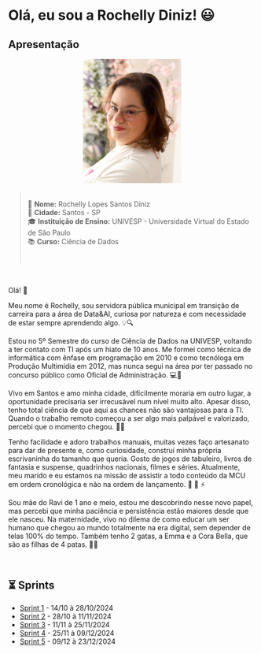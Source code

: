 # Olá, eu sou a Rochelly Diniz! :smiley:

## Apresentação

<p align="center">
  <img src="./assets/img_apresentacao/foto_perfil.jpg" alt="Foto de Apresentação" width="200">
</p>


> <p><br>      
> &#128129;  <strong> Nome:</strong> Rochelly Lopes Santos Diniz<br>    
> &#128204;  <strong> Cidade:</strong> Santos - SP<br>     
> &#127891;  <strong> Instituição de Ensino:</strong> UNIVESP - Universidade Virtual do Estado de São Paulo<br>    
> &#128218;  <strong> Curso:</strong> Ciência de Dados    
> <p><br>

<!-- Emojis utilizados acima na versão do Markdown 
     :information_desk_person:     
     :round_pushpin:   
     :mortar_board:    
     :books: -->

<br>

Olá! :wave:

Meu nome é Rochelly, sou servidora pública municipal em transição de carreira para a área de Data&AI, curiosa por natureza e com necessidade de estar sempre aprendendo algo. :bulb::mag:

Estou no 5º Semestre do curso de Ciência de Dados na UNIVESP, voltando a ter contato com TI após um hiato de 10 anos. Me formei como técnica de informática com ênfase em programação em 2010 e como tecnóloga em Produção Multimídia em 2012, mas nunca segui na área por ter passado no concurso público como Oficial de Administração. :computer::brain:


Vivo em Santos e amo minha cidade, dificilmente moraria em outro lugar, a oportunidade precisaria ser irrecusável num nível muito alto. Apesar disso, tenho total ciência de que aqui as chances não são vantajosas para a TI. Quando o trabalho remoto começou a ser algo mais palpável e valorizado, percebi que o momento chegou. :ocean::palm_tree:


Tenho facilidade e adoro trabalhos manuais, muitas vezes faço artesanato para dar de presente e, como curiosidade, construí minha própria escrivaninha do tamanho que queria. Gosto de jogos de tabuleiro, livros de fantasia e suspense, quadrinhos nacionais, filmes e séries. Atualmente, meu marido e eu estamos na missão de assistir a todo conteúdo da MCU em ordem cronológica e não na ordem de lançamento. :yarn: :superhero: :zap:


Sou mãe do Ravi de 1 ano e meio, estou me descobrindo nesse novo papel, mas percebi que minha paciência e persistência estão maiores desde que ele nasceu. Na maternidade, vivo no dilema de como educar um ser humano que chegou ao mundo totalmente na era digital, sem depender de telas 100% do tempo. Também tenho 2 gatas, a Emma e a Cora Bella, que são as filhas de 4 patas. :teddy_bear::paw_prints:

<br>


## :hourglass_flowing_sand: Sprints

- [Sprint 1](/sprint_1/README.md) - 14/10 à 28/10/2024
- [Sprint 2](/sprint_2/README.md) - 28/10 à 11/11/2024
- [Sprint 3](/sprint_3/README.md) - 11/11 à 25/11/2024
- [Sprint 4](/sprint_4/README.md) - 25/11 à 09/12/2024
- [Sprint 5](/compass_pb/sprint_5/README.md) - 09/12 à 23/12/2024


